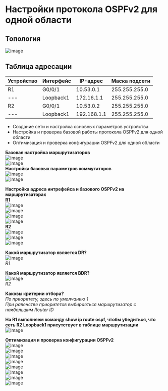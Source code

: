# Настройки протокола OSPFv2 для одной области  
## Топология  
![image](https://github.com/user-attachments/assets/88f6ee1d-8d41-427e-9f47-91c1fa50215a)  
## Таблица адресации  
Устройство | Интерфейс | IP-адрес | Маска подсети  
--- | ---  | ---- | ---- 
R1 | G0/0/1 | 10.53.0.1 | 255.255.255.0  
--- |Loopback1 | 172.16.1.1 | 255.255.255.0  
R2 | G0/0/1 | 10.53.0.2 | 255.255.255.0
---|  Loopback1 | 192.168.1.1 |255.255.255.0  
* Создание сети и настройка основных параметров устройства
* Настройка и проверка базовой работы протокола  OSPFv2 для одной области
* Оптимизация и проверка конфигурации OSPFv2 для одной области
 
**Базовая настройка маршрутизаторов**  
![image](https://github.com/user-attachments/assets/fb251518-0688-4fed-88d8-c98aaaa00c46)  
![image](https://github.com/user-attachments/assets/f756ef90-5c42-49e1-a51c-9e3b452073b1)  
**Настройка базовых параметров коммутаторов**  
![image](https://github.com/user-attachments/assets/6d79f9e2-de68-4393-a2ff-f08bfbbf1a58)  
![image](https://github.com/user-attachments/assets/1d16c288-10ee-4b8c-89d2-7e213d924a92)  

**Настройка адреса интрефейса и базового OSPFv2 на маршрутизаторах**  
**R1**  
![image](https://github.com/user-attachments/assets/567a7e5c-8da4-4047-bf1b-0ddfbb3bfd68)  
![image](https://github.com/user-attachments/assets/88431415-423c-4c5f-af22-2a67ed7a8a80)  
![image](https://github.com/user-attachments/assets/40ad4bc7-615a-4811-bc4a-1d597dad1f48)   
![image](https://github.com/user-attachments/assets/d32946e7-e240-490a-936e-7a2b74f12388)  
**R2**  
![image](https://github.com/user-attachments/assets/debad655-597a-47ee-93ab-3673641da038)  
![image](https://github.com/user-attachments/assets/cf841974-9a9e-4c54-84a8-06917a79eca5)  
![image](https://github.com/user-attachments/assets/6f6c9e04-48fc-4e25-9e10-213178a6639e)  

**Какой маршрутизатор является DR?**  
![image](https://github.com/user-attachments/assets/aa754282-5f0c-4ce8-9cfa-94ca10728105)  
_R1_   

**Какой маршрутизатор является BDR?**  
![image](https://github.com/user-attachments/assets/9382546d-1b11-450c-9dee-09651dd64b10)  
_R2_    

**Каковы критерии отбора?**  
_По приоритету, здесь по умолчанию 1_  
_При равенстве приоритетов выбираеться маршрутизатор с наибольшим Router ID_   

**На R1 выполняем команду show ip route ospf, чтобы убедиться, что сеть R2 Loopback1 присутствует в таблице маршрутизации**  
![image](https://github.com/user-attachments/assets/afc1b28a-6230-4556-bcf1-e7f75c4feebf)

**Оптимизация и проверка конфигурации OSPFv2**  
![image](https://github.com/user-attachments/assets/82b89f14-c2ef-44b0-b553-4d31bc6568e4)  
![image](https://github.com/user-attachments/assets/7c015c28-6b2c-42a3-ada2-a4fd344ee14e)  
![image](https://github.com/user-attachments/assets/0afb4613-f865-4809-94fb-d1f540fee8c4)  
![image](https://github.com/user-attachments/assets/4a01e851-2273-40dc-abec-3c90a6cdb2cc)  
![image](https://github.com/user-attachments/assets/7d37ebbc-60d0-4872-a697-d4c26f215c82)  
![image](https://github.com/user-attachments/assets/6109fa1b-84f4-46f1-8bf5-0bee8d8d5794)  
![image](https://github.com/user-attachments/assets/071b25f6-f0d1-4a78-a5e4-eecfd398c33d)  
![image](https://github.com/user-attachments/assets/fd555009-c085-421e-a690-0a8aeafa4a8f)  














  




























  


